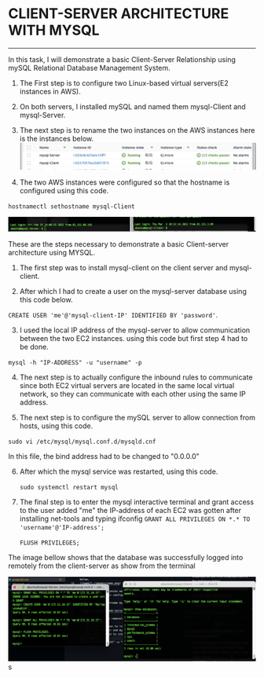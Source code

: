 # CLIENT-SERVER ARCHITECTURE WITH MYSQL
---
In this task, I will demonstrate a basic Client-Server Relationship using mySQL Relational Database Management System.

1. The First step is to configure two Linux-based virtual servers(E2 instances in AWS).

2. On both servers, I installed mySQL and named them mysql-Client and mysql-Server. 

3. The next step is to rename the two instances on the AWS instances here is the instances below.
![name](./images/name.png)

4. The two AWS instances were configured so that the hostname is configured using this code.

`hostnamectl sethostname mysql-Client`

![name](./images/comb-server.png)

These are the steps necessary to demonstrate a basic Client-server architecture using MYSQL. 
1. The first step was to install mysql-client on the client server and mysql-client.

2. After which I had to create a user on the mysql-server database using this code below.

`CREATE USER 'me'@'mysql-client-IP' IDENTIFIED BY 'password'`.


3. I used the local IP address of the mysql-server to allow communication between the two EC2 instances. using this code but first step 4 had to be done.

`mysql -h "IP-ADDRESS" -u "username" -p`

4. The next step is to actually configure the inbound rules to communicate since both EC2 virtual servers are located in the same local virtual network, so they can communicate with each other using the same IP address. 

5. The next step is to configure the mySQL server to allow connection from hosts, using this code.

`sudo vi /etc/mysql/mysql.conf.d/mysqld.cnf`

In this file, the bind address had to be changed to "0.0.0.0"

6. After which the mysql service was restarted, using this code.

    `sudo systemctl restart mysql`

7. The final step is to enter the mysql interactive terminal and grant access to the user added "me"
the IP-address of each EC2 was gotten after installing net-tools and typing ifconfig
    `GRANT ALL PRIVILEGES ON *.* TO 'username'@'IP-address';`

    `FLUSH PRIVILEGES;`

 The image bellow shows that the database was successfully logged into remotely from the client-server as show from the terminal   

![name](./images/server-com.png)
s


